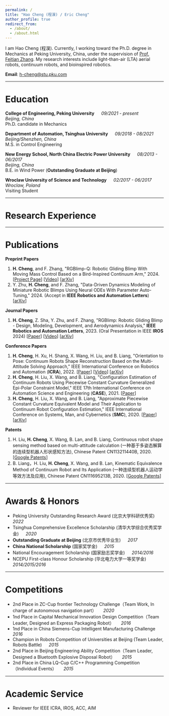 ```yaml
---
permalink: /
title: "Hao Cheng (程淏) / Eric Cheng"
author_profile: true
redirect_from: 
  - /about/
  - /about.html
---
```


I am Hao Cheng (程淏). 
Currently, I working toward the Ph.D. degree in Mechanics at Peking University, China, under the supervision of [Prof. Feitian Zhang](http://www2.coe.pku.edu.cn/faculty/zhangfeitian/). 
My research interests include light-than-air (LTA) aerial robots, continuum robots, and bioinspired robotics. 

**Email**: [h-cheng@stu.pku.com](mailto:h-cheng@stu.pku.com)

---

# Education

**College of Engineering, Peking University** &emsp; _09/2021 - present_  
*Beijing, China*  
Ph.D. candidate in Mechanics

**Department of Automation, Tsinghua University** &emsp; _09/2018 - 08/2021_  
*Beijing/Shenzhen, China*  
M.S. in Control Engineering 

**New Energy School, North China Electric Power University** &emsp; _08/2013 - 06/2017_  
*Beijing, China*  
B.E. in Wind Power (**Outstanding Graduate at Beijing**)

**Wroclaw University of Science and Technology** &emsp; _02/2017 - 06/2017_  
*Wroclaw,  Poland*  
Visiting Student

---

# Research Experience



---

# Publications

**Preprint Papers**

1. **H. Cheng**, and F. Zhang, "RGBlimp-Q: Robotic Gliding Blimp
With Moving Mass Control Based on a Bird-Inspired Continuum Arm," 2024. [[Project Page](https://rgblimp.github.io/)] [[Video](https://youtu.be/yA_nncO6qE4)] [[arXiv](https://arxiv.org/pdf/2406.10810)] 
1. Y. Zhu, **H. Cheng**, and F. Zhang, "Data-Driven Dynamics Modeling of Miniature Robotic Blimps Using Neural ODEs With Parameter Auto-Tuning," 2024. (Accept in **IEEE Robotics and Automation Letters**) [[arXiv](https://arxiv.org/pdf/2404.18580)] 

**Journal Papers**

1. **H. Cheng**, Z. Sha, Y. Zhu, and F. Zhang, "RGBlimp: Robotic Gliding Blimp - Design, Modeling, Development, and Aerodynamics Analysis," **IEEE Robotics and Automation Letters**, 2023. (Oral Presentation in IEEE **IROS** 2024) [[Paper](https://ieeexplore.ieee.org/document/10258385)] [[Video](https://youtu.be/AkYN0jurYxI)] [[arXiv](https://arxiv.org/pdf/2306.04079)] 

**Conference Papers**

1. **H. Cheng**, H. Xu, H. Shang, X. Wang, H. Liu, and B. Liang, "Orientation to Pose: Continuum Robots Shape Reconstruction Based on the Multi-Attitude Solving Approach," IEEE International Conference on Robotics and Automation (**ICRA**), 2022. [[Paper](https://ieeexplore.ieee.org/document/9812289)] [[Video](https://youtu.be/tm9aPsXuPTo)] [[arXiv](https://arxiv.org/pdf/2103.05150)] 
2. **H. Cheng**, H. Liu, X. Wang, and B. Liang, "Configuration Estimation of Continuum Robots Using Piecewise Constant Curvature Generalized Epi-Polar Constraint Model," IEEE 17th International Conference on Automation Science and Engineering (**CASE**), 2021. [[Paper](https://ieeexplore.ieee.org/document/9551587)] 
3. **H. Cheng**, H. Liu, X. Wang, and B. Liang, "Approximate Piecewise Constant Curvature Equivalent Model and Their Application to Continuum Robot Configuration Estimation," IEEE International Conference on Systems, Man, and Cybernetics (**SMC**), 2020. [[Paper](https://ieeexplore.ieee.org/document/9283135)] [[arXiv](https://arxiv.org/pdf/2009.06801)] 

**Patents**

1. H. Liu, **H. Cheng**, X. Wang, B. Lan, and B. Liang, Continuous robot shape sensing method based on multi-attitude calculation (一种基于多姿态解算的连续型机器人形状感知方法), Chinese Patent CN113211440B, 2020. [[Google Patents](https://patents.google.com/patent/CN113211440B/en)]
2. B. Liang，H. Liu, **H. Cheng**, X. Wang, and B. Lan, Kinematic Equivalence Method of Continuum Robot and Its Application (一种连续型机器人运动学等效方法及应用), Chinese Patent CN111695213B, 2020. [[Google Patents](https://patents.google.com/patent/CN111695213B/en)]

---

# Awards & Honors

-  Peking University Outstanding Research Award (北京大学科研优秀奖) &emsp; _2022_
-  Tsinghua Comprehensive Excellence Scholarship (清华大学综合优秀奖学金) &emsp; _2020_
-  **Outstanding Graduate at Beijing** (北京市优秀毕业生) &emsp; _2017_
-  **China National Scholarship** (国家奖学金) &emsp; _2015_
-  National Encouragement Scholarship (国家励志奖学金) &emsp; _2014/2016_
-  NCEPU First-class Honour Scholarship (华北电力大学一等奖学金) &emsp; _2014/2015/2016_

---

# Competitions

- 2nd Place in ZC-Cup frontier Technology Challenge（Team Work, In charge of autonomous navigation part） &emsp; _2020_
- 1nd Place in Capital Mechanical Innovation Design Competition（Team Leader, Designed an Express Packaging Robot） &emsp; _2016_
- 1nd Place in China Siemens-Cup Intelligent Manufacturing Challenge  &emsp; _2016_
- Champion in Robots Competition of Universities at Beijing (Team Leader, Robots Battle)  &emsp; _2015_
- 2nd Place in Beijing Engineering Ability Competition（Team Leader, Designed a Bluetooth Explosive Disposal Robot） &emsp; _2015_
- 2nd Place in China LQ-Cup C/C++ Programming Competition（Individual Events） &emsp; _2015_

---

# Academic Service

- Reviewer for IEEE ICRA, IROS, ACC, AIM